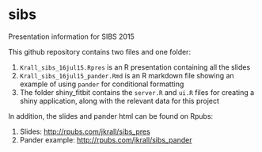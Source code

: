 # sibs
Presentation information for SIBS 2015

This github repository contains two files and one folder:

1. `Krall_sibs_16jul15.Rpres` is an R presentation containing all the slides
2. `Krall_sibs_16jul15_pander.Rmd` is an R markdown file showing an example of using `pander` for conditional formatting
3. The folder shiny_fitbit contains the `server.R` and `ui.R` files for creating a shiny application, along with the relevant data for this project

In addition, the slides and pander html can be found on Rpubs:

1. Slides: http://rpubs.com/jkrall/sibs_pres
2. Pander example: http://rpubs.com/jkrall/sibs_pander
